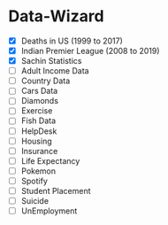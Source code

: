 # Data-Wizard

* [x] Deaths in US (1999 to 2017)
* [x] Indian Premier League (2008 to 2019)
* [x] Sachin Statistics
* [ ] Adult Income Data
* [ ] Country Data
* [ ] Cars Data
* [ ] Diamonds
* [ ] Exercise
* [ ] Fish Data
* [ ] HelpDesk
* [ ] Housing
* [ ] Insurance
* [ ] Life Expectancy
* [ ] Pokemon
* [ ] Spotify
* [ ] Student Placement
* [ ] Suicide
* [ ] UnEmployment
